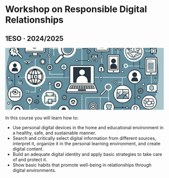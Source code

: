# Workshop on Responsible Digital Relationships

## 1ESO · 2024/2025

<img src="images/wrdr_illustration3.jpeg" class="header">

In this course you will learn how to:

- Use personal digital devices in the home and educational environment in a healthy, safe, and sustainable manner.
- Search and critically select digital information from different sources, interpret it, organize it in the personal learning environment, and create digital content.
- Build an adequate digital identity and apply basic strategies to take care of and protect it.
- Show basic habits that promote well-being in relationships through digital environments.